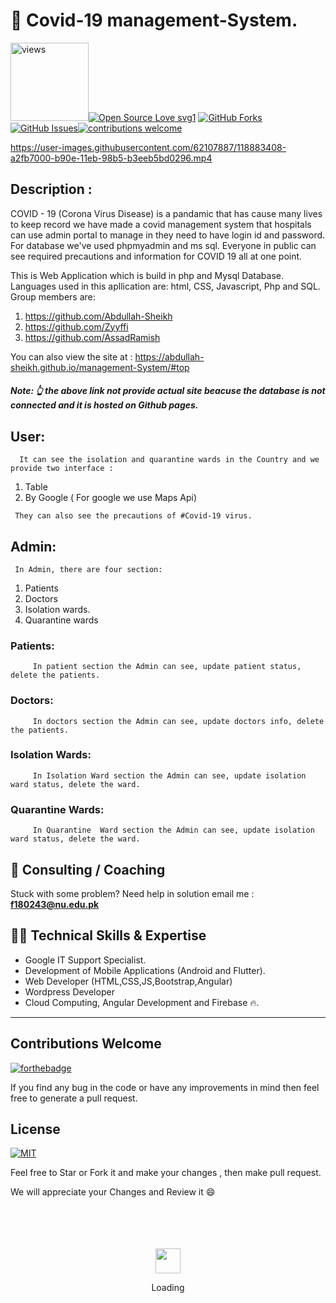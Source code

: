 # 🐙 Covid-19 management-System. 
<a href="https://github.com/Abdullah-Sheikh"><img alt="views" title="Github views" src="https://komarev.com/ghpvc/?username=Abdullah-Sheikh&style=flat-square" width="125"/></a>[![Open Source Love svg1](https://badges.frapsoft.com/os/v1/open-source.svg?v=103)](#) [![GitHub Forks](https://img.shields.io/github/forks/Abdullah-Sheikh/management-System.svg?style=social&label=Fork&maxAge=2592000)](https://www.github.com/Abdullah/management-System/fork)[![GitHub Issues](https://img.shields.io/github/issues/Abdullah-Sheikh/management-System.svg?style=flat&label=Issues&maxAge=2592000)](https://www.github.com/Abdullah-Sheikh/management-System/issues)[![contributions welcome](https://img.shields.io/badge/contributions-welcome-brightgreen.svg?style=flat&label=Contributions&colorA=red&colorB=black	)](#)





https://user-images.githubusercontent.com/62107887/118883408-a2fb7000-b90e-11eb-98b5-b3eeb5bd0296.mp4











## Description :

COVID - 19 (Corona Virus Disease) is a pandamic that has cause many lives to keep record we have made a covid management system that hospitals can use admin portal to manage in they need to have login id and password. For database we've used phpmyadmin and ms sql. 
Everyone in public can see required precautions and information for COVID 19 all at one point. 

   This is Web Application which is build in php and Mysql Database. Languages used in this apllication are: html, CSS, Javascript, Php and SQL. Group members are:
 1.  https://github.com/Abdullah-Sheikh 
 2.  https://github.com/Zyyffi 
 3. https://github.com/AssadRamish
 
   You can also view the site at : https://abdullah-sheikh.github.io/management-System/#top
   
   ##### Note: 👆 the above link not provide actual site beacuse the database is not connected and it is hosted on Github pages.
## User:
      It can see the isolation and quarantine wards in the Country and we provide two interface :
   
   1. Table
   2. By Google ( For google we use Maps Api)
     
     They can also see the precautions of #Covid-19 virus.
    
## Admin:

     In Admin, there are four section:
  1. Patients 
  2. Doctors
  3. Isolation wards.
  4. Quarantine wards
   
 ### Patients:
         In patient section the Admin can see, update patient status, delete the patients.
	 
	 
 ### Doctors:
         In doctors section the Admin can see, update doctors info, delete the patients.
	 
### Isolation Wards:
         In Isolation Ward section the Admin can see, update isolation ward status, delete the ward.
	 
### Quarantine  Wards:
         In Quarantine  Ward section the Admin can see, update isolation ward status, delete the ward.
	 
	 
 ## 🤝 Consulting / Coaching
Stuck with some problem? Need help in solution email me : <b>f180243@nu.edu.pk</b>


## 👨‍💻 Technical Skills & Expertise
- Google IT Support Specialist.
- Development of  Mobile Applications (Android and Flutter).
- Web Developer (HTML,CSS,JS,Bootstrap,Angular)
- Wordpress Developer
- Cloud Computing, Angular Development and Firebase 🔥.

<hr>

## Contributions Welcome
[![forthebadge](https://forthebadge.com/images/badges/built-with-love.svg)](#)

If you find any bug in the code or have any improvements in mind then feel free to generate a pull request.


## License
[![MIT](https://img.shields.io/cocoapods/l/AFNetworking.svg?style=style&label=License&maxAge=2592000)](../master/LICENSE)            
	      


Feel free to Star or Fork it and make your changes , then make pull request.

We will appreciate your Changes and Review it 😄

<div align="center">
	<br>
	<br>
	<br>
	<br>
	<img src="https://enterprise.github.com/assets/spinners/octocat-spinner-128-26a44333917854c6794d55eac947b1277fced54f1f60c5df5d93431db8753bc5.gif" width="40" height="40">
	<p>Loading</p>
	<br>
	<br>
	<br>
	<br>
</div>
